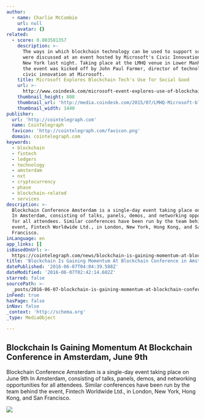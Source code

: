 ```yaml
---
author:
  - name: Charlie McCombie
    url: null
    avatar: {}
related:
  - score: 0.803581357
    description: >-
      The ways in which blockchain technology can be used to support social good
      were discussed at an event hosted by Microsoft's Civic Innovation team in
      New York last night. Taking place at the LMHQ venue in Lower Manhattan,
      the event was kicked off by John Paul Farmer, director of technology and
      civic innovation at Microsoft.
    title: Microsoft Explores Blockchain Tech's Use for Social Good
    url: >-
      http://www.coindesk.com/microsoft-event-explores-use-of-blockchain-tech-for-social-good-2/
    thumbnail_height: 808
    thumbnail_url: 'http://media.coindesk.com/2015/07/LMHQ-Microsoft-blockchain-discussion.png'
    thumbnail_width: 1440
publisher:
  url: 'http://cointelegraph.com'
  name: CoinTelegraph
  favicon: 'http://cointelegraph.com/favicon.png'
  domain: cointelegraph.com
keywords:
  - blockchain
  - fintech
  - ledgers
  - technology
  - amsterdam
  - nxt
  - cryptocurrency
  - phase
  - blockchain-related
  - services
description: >-
  Blockchain Conference Amsterdam is a single-day event taking place on June 9th
  In Amsterdam, consisting of talks, panels, demos, and networking opportunities
  for all attendees. Similar conferences have been run by the team behind the
  event, Fintech Worldwide Ltd., in London, New York, Hong Kong, and San
  Francisco.
inLanguage: en
app_links: []
isBasedOnUrl: >-
  https://cointelegraph.com/news/blockchain-is-gaining-momentum-at-blockchain-conference-in-amsterdam-june-9th
title: 'Blockchain Is Gaining Momentum At Blockchain Conference in Amsterdam, June 9th'
datePublished: '2016-06-07T04:04:39.588Z'
dateModified: '2016-06-07T02:42:14.602Z'
starred: false
sourcePath: >-
  _posts/2016-06-07-blockchain-is-gaining-momentum-at-blockchain-conference-in-a.md
inFeed: true
hasPage: false
inNav: false
_context: 'http://schema.org'
_type: MediaObject

---
```

<article style=""><h1>Blockchain Is Gaining Momentum At Blockchain Conference in Amsterdam, June 9th</h1><p>Blockchain Conference Amsterdam is a single-day event taking place on June 9th In Amsterdam, consisting of talks, panels, demos, and networking opportunities for all attendees. Similar conferences have been run by the team behind the event, Fintech Worldwide Ltd., in London, New York, Hong Kong, and San Francisco.</p><img src="http://cointelegraph.com/images/725_aHR0cDovL2NvaW50ZWxlZ3JhcGguY29tL3N0b3JhZ2UvdXBsb2Fkcy92aWV3L2RhNjIwYWZmOTE2OTBiOGZjNGRmN2ExZjcxMTNiYzg1LmpwZw==.jpg" /></article>